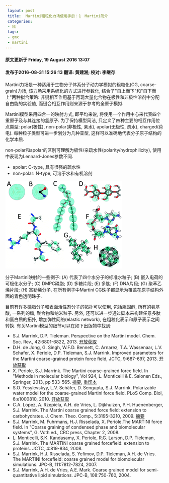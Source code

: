 ```yaml
---
 layout: post
 title:  Martini粗粒化力场使用手册：1　Martini简介
 categories:
 - 科
 tags:
 - gmx
 - martini
---
```


#### 原文更新于 Friday, 19 August 2016 13:07

#### 发布于2016-08-31 15:26:13 翻译: 黄建湘; 校对: 李继存

Martini力场是一种适用于生物分子体系分子动力学模拟的粗粒化(CG, coarse-grain)力场, 该力场采用系统化的方式进行参数化, 结合了"自上而下"和"自下而上"两种拟合策略: 非键相互作用基于再现大量化合物在极性和非极性溶剂中分配自由能的实验值, 而键合相互作用则来源于参考的全原子模拟.

Martini模型采用四合一的映射方式, 即平均来说, 将使用一个作用中心来代表四个重原子及与其连接的氢原子. 为了保持模型简洁, 只定义了四种主要的相互作用位点类型: polar(极性), non-polar(非极性, 亲水), apolar(无极性, 疏水), charged(荷电). 每种粒子类型可进一步划分为几种亚型, 这样可以准确地代表分子原子结构的化学本质.

non-polar和apolar的区别可理解为极性/亲疏水性(polarity/hydrophilicity), 使用中表现为Lennard-Jones参数不同.

- apolar: C-type, 具有很强的疏水性
- non-polar: N-type, 可溶于水和有机溶剂

![](/martini/martini-molecules.gif)

分子Martini映射的一些例子: (A) 代表了四个水分子的标准水粒子; (B) 嵌入电荷的可极化水分子; (C) DMPC磷脂; (D) 多糖片段; (E) 多肽; (F) DNA片段; (G) 聚苯乙烯片段; (H) 富勒烯分子. 在所有例子中Martini CG珠子都显示为覆盖在原子结构外面的青色透明珠子.

目前有许多磷脂分子和表面活性剂分子的拓扑可以使用, 包括胆固醇, 所有的氨基酸, 一系列的糖, 聚合物和纳米粒子. 另外, 还可以进一步通过脚本来构建任意多肽和蛋白质的拓扑, 增加弹性网络(elastic network), 在粗粒化表示和原子表示之间转换. 有关Martini模型的细节可以在如下出版物中找到:

- S.J. Marrink, D.P. Tieleman. Perspective on the Martini model. Chem. Soc. Rev., 42:6801-6822, 2013. [开放获取](http://pubs.rsc.org/en/Content/ArticleLanding/2013/CS/C3CS60093A)
- D.H. de Jong, G. Singh, W.F.D. Bennett, C. Arnarez, T.A. Wassenaar, L.V. Schafer, X. Periole, D.P. Tieleman, S.J. Marrink. Improved parameters for the Martini coarse-grained protein force field, JCTC, 9:687-697, 2013. [开放获取](http://pubs.acs.org.proxy-ub.rug.nl/doi/abs/10.1021/ct300646g)
- X. Periole, S.J. Marrink. The Martini coarse-grained force field. In "Methods in molecular biology", Vol 924,  L. Monticelli & E. Salonen Eds., Springer, 2013, pp 533-565. [摘要](http://www.springerprotocols.com/Abstract/doi/10.1007/978-1-62703-017-5_20), [重印本](http://md.chem.rug.nl/images/stories/martini-chapter.pdf)
- S.O. Yesylevskyy, L.V. Schäfer, D. Sengupta, S.J. Marrink. Polarizable water model for the coarse-grained Martini force field. PLoS Comp. Biol, 6:e1000810, 2010. [开放获取](http://www.ploscompbiol.org/article/info:doi/10.1371/journal.pcbi.1000810)
- C.A. Lopez, A. Rzepiela, A.H. de Vries, L. Dijkhuizen, P.H. Huenenberger, S.J. Marrink. The Martini coarse grained force field: extension to carbohydrates. J. Chem. Theo. Comp., 5:3195-3210, 2009. [摘要](http://pubs.acs.org/doi/abs/10.1021/ct900313w)
- S.J. Marrink, M. Fuhrmans, H.J. Risselada, X. Periole.The MARTINI force field. In "Coarse graining of condensed phase and biomolecular systems", G. Voth ed., CRC press, Chapter 2, 2008.
- L. Monticelli, S.K. Kandasamy, X. Periole, R.G. Larson, D.P. Tieleman, S.J. Marrink. The MARTINI coarse grained forcefield: extension to proteins. JCTC, 4:819-834, 2008.
- S.J. Marrink, H.J. Risselada, S. Yefimov, D.P. Tieleman, A.H. de Vries. The MARTINI forcefield: coarse grained model for biomolecular simulations. JPC-B, 111:7812-7824, 2007.
- S.J. Marrink, A.H. de Vries, A.E. Mark. Coarse grained model for semi-quantitative lipid simulations. JPC-B, 108:750-760, 2004.

